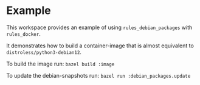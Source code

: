 # Example

This workspace provides an example of using `rules_debian_packages` with `rules_docker`.

It demonstrates how to build a container-image that is almost equivalent to `distroless/python3-debian12`.

To build the image run: `bazel build :image`

To update the debian-snapshots run: `bazel run :debian_packages.update`
